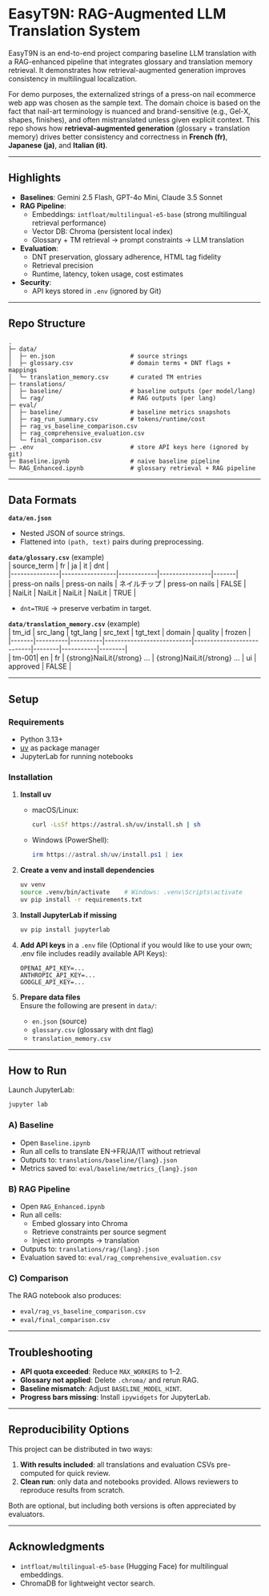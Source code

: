 # EasyT9N: RAG-Augmented LLM Translation System

EasyT9N is an end-to-end project comparing baseline LLM translation with a RAG-enhanced pipeline that integrates glossary and translation memory retrieval. It demonstrates how retrieval-augmented generation improves consistency in multilingual localization.

For demo purposes, the externalized strings of a press-on nail ecommerce web app was chosen as the sample text. The domain choice is based on the fact that nail-art terminology is nuanced and brand-sensitive (e.g., Gel-X, shapes, finishes), and often mistranslated unless given explicit context. This repo shows how **retrieval-augmented generation** (glossary + translation memory) drives better consistency and correctness in **French (fr)**, **Japanese (ja)**, and **Italian (it)**.

---

## Highlights
- **Baselines**: Gemini 2.5 Flash, GPT-4o Mini, Claude 3.5 Sonnet  
- **RAG Pipeline**:  
  - Embeddings: `intfloat/multilingual-e5-base` (strong multilingual retrieval performance)  
  - Vector DB: Chroma (persistent local index)  
  - Glossary + TM retrieval → prompt constraints → LLM translation  
- **Evaluation**:  
  - DNT preservation, glossary adherence, HTML tag fidelity  
  - Retrieval precision  
  - Runtime, latency, token usage, cost estimates  
- **Security**:  
  - API keys stored in `.env` (ignored by Git)  

---

## Repo Structure

```
.
├─ data/
│  ├─ en.json                     # source strings
│  ├─ glossary.csv                # domain terms + DNT flags + mappings
│  └─ translation_memory.csv      # curated TM entries
├─ translations/
│  ├─ baseline/                   # baseline outputs (per model/lang)
│  └─ rag/                        # RAG outputs (per lang)
├─ eval/
│  ├─ baseline/                   # baseline metrics snapshots
│  ├─ rag_run_summary.csv         # tokens/runtime/cost
│  ├─ rag_vs_baseline_comparison.csv
│  ├─ rag_comprehensive_evaluation.csv
│  └─ final_comparison.csv
├─ .env                           # store API keys here (ignored by git)
├─ Baseline.ipynb                 # naive baseline pipeline
└─ RAG_Enhanced.ipynb             # glossary retrieval + RAG pipeline
```

---

## Data Formats

**`data/en.json`**  
- Nested JSON of source strings.  
- Flattened into `(path, text)` pairs during preprocessing.  

**`data/glossary.csv`** (example)  
| source_term   | fr               | ja         | it             | dnt   |  
|---------------|-----------------|------------|----------------|-------|  
| press-on nails | press-on nails | ネイルチップ | press-on nails | FALSE |  
| NaiLit        | NaiLit          | NaiLit      | NaiLit         | TRUE  |  

- `dnt=TRUE` → preserve verbatim in target.  

**`data/translation_memory.csv`** (example)  
| tm_id | src_lang | tgt_lang | src_text                  | tgt_text                  | domain | quality   | frozen |  
|-------|----------|----------|---------------------------|---------------------------|--------|-----------|--------|  
| tm-001| en       | fr       | {strong}NaiLit{/strong} … | {strong}NaiLit{/strong} … | ui     | approved  | FALSE  |  

---

## Setup

### Requirements
- Python 3.13+  
- [uv](https://github.com/astral-sh/uv) as package manager  
- JupyterLab for running notebooks  

### Installation

1. **Install uv**  
   - macOS/Linux:  
     ```bash
     curl -LsSf https://astral.sh/uv/install.sh | sh
     ```  
   - Windows (PowerShell):  
     ```powershell
     irm https://astral.sh/uv/install.ps1 | iex
     ```  

2. **Create a venv and install dependencies**  
   ```bash
   uv venv
   source .venv/bin/activate    # Windows: .venv\Scripts\activate
   uv pip install -r requirements.txt
   ```  

3. **Install JupyterLab if missing**  
   ```bash
   uv pip install jupyterlab
   ```  

4. **Add API keys** in a `.env` file (Optional if you would like to use your own; .env file includes readily available API Keys):  
   ```
   OPENAI_API_KEY=...
   ANTHROPIC_API_KEY=...
   GOOGLE_API_KEY=...
   ```  

5. **Prepare data files**  
   Ensure the following are present in `data/`:  
   - `en.json` (source)  
   - `glossary.csv` (glossary with dnt flag)  
   - `translation_memory.csv`  

---

## How to Run

Launch JupyterLab:  
```bash
jupyter lab
```

### A) Baseline
- Open `Baseline.ipynb`  
- Run all cells to translate EN→FR/JA/IT without retrieval  
- Outputs to: `translations/baseline/{lang}.json`  
- Metrics saved to: `eval/baseline/metrics_{lang}.json`  

### B) RAG Pipeline
- Open `RAG_Enhanced.ipynb`  
- Run all cells:  
  - Embed glossary into Chroma  
  - Retrieve constraints per source segment  
  - Inject into prompts → translation  
- Outputs to: `translations/rag/{lang}.json`  
- Evaluation saved to: `eval/rag_comprehensive_evaluation.csv`  

### C) Comparison
The RAG notebook also produces:  
- `eval/rag_vs_baseline_comparison.csv`  
- `eval/final_comparison.csv`  

---

## Troubleshooting

- **API quota exceeded**: Reduce `MAX_WORKERS` to 1–2.  
- **Glossary not applied**: Delete `.chroma/` and rerun RAG.  
- **Baseline mismatch**: Adjust `BASELINE_MODEL_HINT`.  
- **Progress bars missing**: Install `ipywidgets` for JupyterLab.  

---

## Reproducibility Options

This project can be distributed in two ways:  
1. **With results included**: all translations and evaluation CSVs pre-computed for quick review.  
2. **Clean run**: only data and notebooks provided. Allows reviewers to reproduce results from scratch.  

Both are optional, but including both versions is often appreciated by evaluators.  

---

## Acknowledgments
- `intfloat/multilingual-e5-base` (Hugging Face) for multilingual embeddings.  
- ChromaDB for lightweight vector search.  
